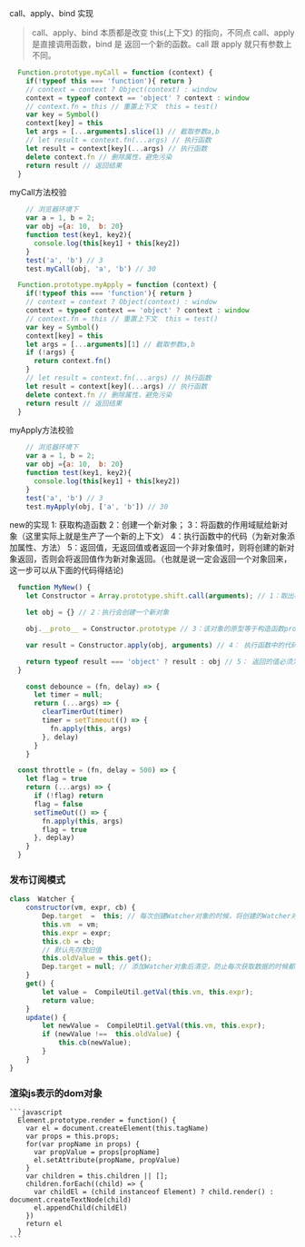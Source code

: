 call、apply、bind 实现
> call、apply、bind 本质都是改变 this(上下文) 的指向，不同点 call、apply 是直接调用函数，bind 
> 是 返回一个新的函数。call 跟 apply 就只有参数上不同。
```javascript
  Function.prototype.myCall = function (context) {
    if(!typeof this === 'function'){ return }
    // context = context ? Object(context) : window
    context = typeof context == 'object' ? context : window
    // context.fn = this // 重置上下文  this = test()   
    var key = Symbol() 
    context[key] = this
    let args = [...arguments].slice(1) // 截取参数a,b
    // let result = context.fn(...args) // 执行函数
    let result = context[key](...args) // 执行函数
    delete context.fn // 删除属性，避免污染
    return result // 返回结果
  }
```
myCall方法校验
```javascript
    // 浏览器环境下
    var a = 1, b = 2;
    var obj ={a: 10,  b: 20}
    function test(key1, key2){
      console.log(this[key1] + this[key2]) 
    }
    test('a', 'b') // 3
    test.myCall(obj, 'a', 'b') // 30
```

```javascript
  Function.prototype.myApply = function (context) {
    if(!typeof this === 'function'){ return }
    // context = context ? Object(context) : window
    context = typeof context == 'object' ? context : window
    // context.fn = this // 重置上下文  this = test()   
    var key = Symbol() 
    context[key] = this
    let args = [...arguments][1] // 截取参数a,b
    if (!args) {
      return context.fn()
    }
    // let result = context.fn(...args) // 执行函数
    let result = context[key](...args) // 执行函数
    delete context.fn // 删除属性，避免污染
    return result // 返回结果
  }
```
myApply方法校验
```javascript
    // 浏览器环境下
    var a = 1, b = 2;
    var obj ={a: 10,  b: 20}
    function test(key1, key2){
      console.log(this[key1] + this[key2]) 
    }
    test('a', 'b') // 3
    test.myApply(obj, ['a', 'b']) // 30
```


new的实现
1: 获取构造函数
2：创建一个新对象；
3：将函数的作用域赋给新对象（这里实际上就是生产了一个新的上下文）
4：执行函数中的代码（为新对象添加属性、方法）
5：返回值，无返回值或者返回一个非对象值时，则将创建的新对象返回，否则会将返回值作为新对象返回。（也就是说一定会返回一个对象回来，这一步可以从下面的代码得结论)
```javascript
  function MyNew() {
    let Constructor = Array.prototype.shift.call(arguments); // 1：取出构造函数

    let obj = {} // 2：执行会创建一个新对象

    obj.__proto__ = Constructor.prototype // 3：该对象的原型等于构造函数prototype

    var result = Constructor.apply(obj, arguments) // 4： 执行函数中的代码

    return typeof result === 'object' ? result : obj // 5： 返回的值必须为对象
  }
  ```

  <!-- 防抖函数 -->
  <!-- 防止多次提交按钮， 只执行最后一次提交 -->
  ```javascript
      const debounce = (fn, delay) => {
        let timer = null;
        return (...args) => {
          clearTimerOut(timer)
          timer = setTimeout(() => {
            fn.apply(this, args)
          }, delay)
        }
      }
  ```

<!-- 节流函数 -->
<!-- 
  拖拽场景： 固定时间内只执行一次， 防止超高频次触发位置变动 
  缩放场景： 监控浏览器resize
  动画场景： 避免短时间内多次触发动画引起性能问题
-->
```javascript
  const throttle = (fn, delay = 500) => {
    let flag = true
    return (...args) => {
      if (!flag) return
      flag = false
      setTimeOut(() => {
        fn.apply(this, args)
        flag = true
      }, deplay)
    }
  }
```
### 发布订阅模式
```javascript
class  Watcher {
    constructor(vm, expr, cb) {
        Dep.target  =  this; // 每次创建Watcher对象的时候，将创建的Watcher对象在获取值的时候添加到dep中
        this.vm  = vm;
        this.expr = expr;
        this.cb = cb;
        // 默认先存放旧值
        this.oldValue = this.get();
        Dep.target = null; // 添加Watcher对象后清空，防止每次获取数据的时候都添加Watcher对象
    }
    get() {
        let value =  CompileUtil.getVal(this.vm, this.expr);
        return value;
    }
    update() {
        let newValue =  CompileUtil.getVal(this.vm, this.expr);
        if (newValue !==  this.oldValue) {
            this.cb(newValue);
        }
    }
}
```
### 渲染js表示的dom对象 
    ```javascript
      Element.prototype.render = function() {
        var el = document.createElement(this.tagName)
        var props = this.props;
        for(var propName in props) {
          var propValue = props[propName]
          el.setAttribute(propName, propValue)
        }
        var children = this.children || [];
        children.forEach((child) => {
          var childEl = (child instanceof Element) ? child.render() : document.createTextNode(child)
          el.appendChild(childEl)
        })
        return el
      }
    ```

